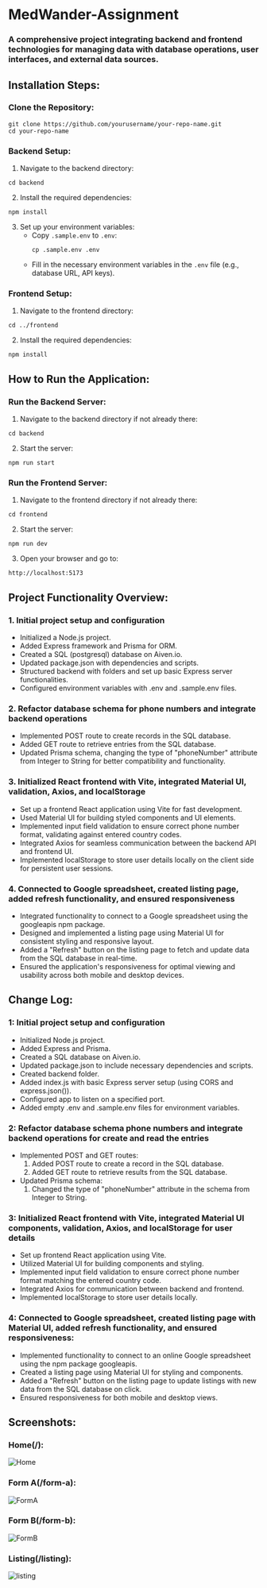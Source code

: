 # MedWander-Assignment

### A comprehensive project integrating backend and frontend technologies for managing data with database operations, user interfaces, and external data sources.

## Installation Steps:

### Clone the Repository:

```
git clone https://github.com/yourusername/your-repo-name.git
cd your-repo-name
```

### Backend Setup:

1. Navigate to the backend directory:
```
cd backend
```

2. Install the required dependencies:
```
npm install
```

3. Set up your environment variables:
   - Copy `.sample.env` to `.env`:
     ```
     cp .sample.env .env
     ```
   - Fill in the necessary environment variables in the `.env` file (e.g., database URL, API keys).

### Frontend Setup:

1. Navigate to the frontend directory:
```
cd ../frontend
```

2. Install the required dependencies:
```
npm install
```


## How to Run the Application:

### Run the Backend Server:

1. Navigate to the backend directory if not already there:

```
cd backend
```

2. Start the server:

```
npm run start
```

### Run the Frontend Server:

1. Navigate to the frontend directory if not already there:

```
cd frontend
```

2. Start the server:

```
npm run dev
```

3. Open your browser and go to:

```
http://localhost:5173
```


## Project Functionality Overview: 

### 1. Initial project setup and configuration

- Initialized a Node.js project.
- Added Express framework and Prisma for ORM.
- Created a SQL (postgresql) database on Aiven.io.
- Updated package.json with dependencies and scripts.
- Structured backend with folders and set up basic Express server functionalities.
- Configured environment variables with .env and .sample.env files.

### 2. Refactor database schema for phone numbers and integrate backend operations

- Implemented POST route to create records in the SQL database.
- Added GET route to retrieve entries from the SQL database.
- Updated Prisma schema, changing the type of "phoneNumber" attribute from Integer to String for better compatibility and functionality.

### 3. Initialized React frontend with Vite, integrated Material UI, validation, Axios, and localStorage

- Set up a frontend React application using Vite for fast development.
- Used Material UI for building styled components and UI elements.
- Implemented input field validation to ensure correct phone number format, validating against entered country codes.
- Integrated Axios for seamless communication between the backend API and frontend UI.
- Implemented localStorage to store user details locally on the client side for persistent user sessions.

### 4. Connected to Google spreadsheet, created listing page, added refresh functionality, and ensured responsiveness

- Integrated functionality to connect to a Google spreadsheet using the googleapis npm package.
- Designed and implemented a listing page using Material UI for consistent styling and responsive layout.
- Added a "Refresh" button on the listing page to fetch and update data from the SQL database in real-time.
- Ensured the application's responsiveness for optimal viewing and usability across both mobile and desktop devices.

## Change Log:

### 1: Initial project setup and configuration

- Initialized Node.js project.
- Added Express and Prisma.
- Created a SQL database on Aiven.io.
- Updated package.json to include necessary dependencies and scripts.
- Created backend folder.
- Added index.js with basic Express server setup (using CORS and express.json()).
- Configured app to listen on a specified port.
- Added empty .env and .sample.env files for environment variables.

### 2: Refactor database schema phone numbers and integrate backend operations for create and read the entries

- Implemented POST and GET routes:
  1. Added POST route to create a record in the SQL database.
  2. Added GET route to retrieve results from the SQL database.
-  Updated Prisma schema:
   1. Changed the type of "phoneNumber" attribute in the schema from Integer to String.
 
### 3: Initialized React frontend with Vite, integrated Material UI components, validation, Axios, and localStorage for user details

- Set up frontend React application using Vite.
- Utilized Material UI for building components and styling.
- Implemented input field validation to ensure correct phone number format matching the entered country code.
- Integrated Axios for communication between backend and frontend.
- Implemented localStorage to store user details locally.

### 4: Connected to Google spreadsheet, created listing page with Material UI, added refresh functionality, and ensured responsiveness:

- Implemented functionality to connect to an online Google spreadsheet using the npm package googleapis.
- Created a listing page using Material UI for styling and components.
- Added a "Refresh" button on the listing page to update listings with new data from the SQL database on click.
- Ensured responsiveness for both mobile and desktop views.

## Screenshots: 

### Home(/):

![Home](https://github.com/AbhradeepMukherjee/medwander/assets/132974862/7c8c87d0-a269-4f50-b713-75ed1fb65657)

### Form A(/form-a):

![FormA](https://github.com/AbhradeepMukherjee/medwander/assets/132974862/52b892f7-e44a-4cab-b153-12a3360499b1)

### Form B(/form-b):

![FormB](https://github.com/AbhradeepMukherjee/medwander/assets/132974862/7f86a398-1990-4eff-aa3a-9ae6cf4114ba)

### Listing(/listing): 

![listing](https://github.com/AbhradeepMukherjee/medwander/assets/132974862/dcd9f562-7a71-4997-8f42-b072abfd154f)




